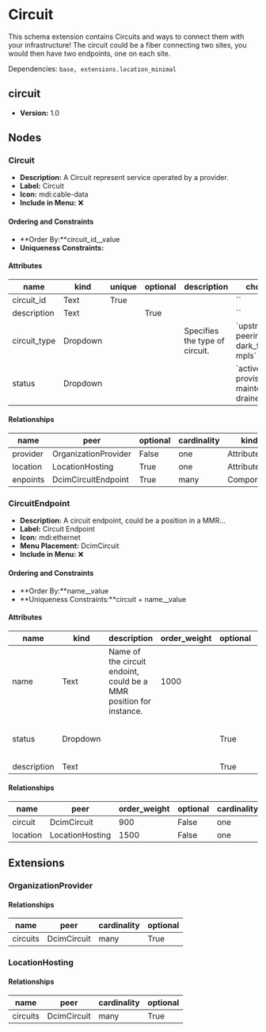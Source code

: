 # Circuit

This schema extension contains Circuits and ways to connect them with your infrastructure! The circuit could be a fiber connecting two sites, you would then have two endpoints, one on each site.

Dependencies: `base, extensions.location_minimal`

## circuit

- **Version:** 1.0

## Nodes

### Circuit

- **Description:** A Circuit represent service operated by a provider.
- **Label:** Circuit
- **Icon:** mdi:cable-data
- **Include in Menu:** ❌

#### Ordering and Constraints

- **Order By:**circuit_id__value
- **Uniqueness Constraints:**

#### Attributes

| name | kind | unique | optional | description | choices |
| ---- | ---- | ------ | -------- | ----------- | ------- |
| circuit\_id | Text | True |  |  | \`\` |
| description | Text |  | True |  | \`\` |
| circuit\_type | Dropdown |  |  | Specifies the type of circuit\. | \`upstream, peering, dark\_fiber, mpls\` |
| status | Dropdown |  |  |  | \`active, provisioning, maintenance, drained\` |

#### Relationships

| name | peer | optional | cardinality | kind | label | order_weight |
| ---- | ---- | -------- | ----------- | ---- | ----- | ------------ |
| provider | OrganizationProvider | False | one | Attribute |  |  |
| location | LocationHosting | True | one | Attribute | Location | 1500 |
| enpoints | DcimCircuitEndpoint | True | many | Component |  |  |

### CircuitEndpoint

- **Description:** A circuit endpoint, could be a position in a MMR...
- **Label:** Circuit Endpoint
- **Icon:** mdi:ethernet
- **Menu Placement:** DcimCircuit
- **Include in Menu:** ❌

#### Ordering and Constraints

- **Order By:**name__value
- **Uniqueness Constraints:**circuit + name__value

#### Attributes

| name | kind | description | order_weight | optional | choices |
| ---- | ---- | ----------- | ------------ | -------- | ------- |
| name | Text | Name of the circuit endoint, could be a MMR position for instance\. | 1000 |  | \`\` |
| status | Dropdown |  |  | True | \`active, provisioning, maintenance, drained\` |
| description | Text |  |  | True | \`\` |

#### Relationships

| name | peer | order_weight | optional | cardinality | kind | label |
| ---- | ---- | ------------ | -------- | ----------- | ---- | ----- |
| circuit | DcimCircuit | 900 | False | one | Parent |  |
| location | LocationHosting | 1500 | False | one | Attribute | Location |

## Extensions

### OrganizationProvider

#### Relationships

| name | peer | cardinality | optional |
| ---- | ---- | ----------- | -------- |
| circuits | DcimCircuit | many | True |

### LocationHosting

#### Relationships

| name | peer | cardinality | optional |
| ---- | ---- | ----------- | -------- |
| circuits | DcimCircuit | many | True |
